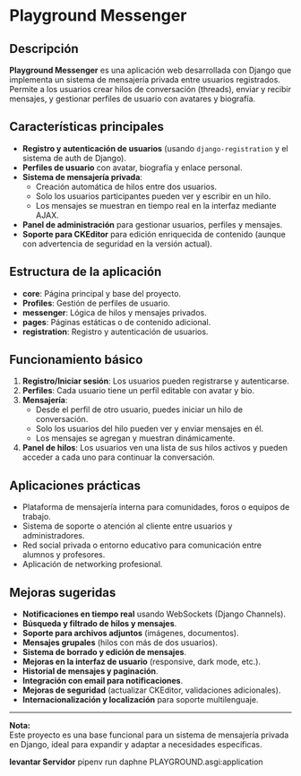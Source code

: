 # Playground Messenger

## Descripción

**Playground Messenger** es una aplicación web desarrollada con Django que implementa un sistema de mensajería privada entre usuarios registrados. Permite a los usuarios crear hilos de conversación (threads), enviar y recibir mensajes, y gestionar perfiles de usuario con avatares y biografía.

## Características principales

- **Registro y autenticación de usuarios** (usando `django-registration` y el sistema de auth de Django).
- **Perfiles de usuario** con avatar, biografía y enlace personal.
- **Sistema de mensajería privada**:
  - Creación automática de hilos entre dos usuarios.
  - Solo los usuarios participantes pueden ver y escribir en un hilo.
  - Los mensajes se muestran en tiempo real en la interfaz mediante AJAX.
- **Panel de administración** para gestionar usuarios, perfiles y mensajes.
- **Soporte para CKEditor** para edición enriquecida de contenido (aunque con advertencia de seguridad en la versión actual).

## Estructura de la aplicación

- **core**: Página principal y base del proyecto.
- **Profiles**: Gestión de perfiles de usuario.
- **messenger**: Lógica de hilos y mensajes privados.
- **pages**: Páginas estáticas o de contenido adicional.
- **registration**: Registro y autenticación de usuarios.

## Funcionamiento básico

1. **Registro/Iniciar sesión**: Los usuarios pueden registrarse y autenticarse.
2. **Perfiles**: Cada usuario tiene un perfil editable con avatar y bio.
3. **Mensajería**:
   - Desde el perfil de otro usuario, puedes iniciar un hilo de conversación.
   - Solo los usuarios del hilo pueden ver y enviar mensajes en él.
   - Los mensajes se agregan y muestran dinámicamente.
4. **Panel de hilos**: Los usuarios ven una lista de sus hilos activos y pueden acceder a cada uno para continuar la conversación.

## Aplicaciones prácticas

- Plataforma de mensajería interna para comunidades, foros o equipos de trabajo.
- Sistema de soporte o atención al cliente entre usuarios y administradores.
- Red social privada o entorno educativo para comunicación entre alumnos y profesores.
- Aplicación de networking profesional.

## Mejoras sugeridas

- **Notificaciones en tiempo real** usando WebSockets (Django Channels).
- **Búsqueda y filtrado de hilos y mensajes**.
- **Soporte para archivos adjuntos** (imágenes, documentos).
- **Mensajes grupales** (hilos con más de dos usuarios).
- **Sistema de borrado y edición de mensajes**.
- **Mejoras en la interfaz de usuario** (responsive, dark mode, etc.).
- **Historial de mensajes y paginación**.
- **Integración con email para notificaciones**.
- **Mejoras de seguridad** (actualizar CKEditor, validaciones adicionales).
- **Internacionalización y localización** para soporte multilenguaje.

---

**Nota:**  
Este proyecto es una base funcional para un sistema de mensajería privada en Django, ideal para expandir y adaptar a necesidades específicas.


**levantar Servidor**
pipenv run daphne PLAYGROUND.asgi:application
